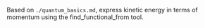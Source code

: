 Based on `./quantum_basics.md`, express kinetic energy in terms of momentum using the find_functional_from tool.
